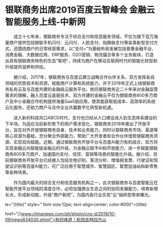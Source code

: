 # 银联商务出席2019百度云智峰会 金融云智能服务上线-中新网

　　成立十七年来，银联商务专注于综合支付和信息服务领域，不仅为旗下百万海量商户提供包括银联手机闪付、云闪付、人脸支付、指静脉支付等各类新型支付方式，还围绕商户的日常经营需求，以“支付+”为基础布局发展包括普惠金融平台、消费金融、大数据应用、ERP服务、O2O营销、物流撮合等多个业务板块，打造出具有银联商务特色的生态“氧吧”，持续为商户在移动互联网时代的智能化转型和升级提供滋养和供给。

　　据介绍，2017年，银联商务与百度云建立战略合作伙伴关系，双方发挥各自领域的优势技术和资源，赋能商户计算和系统能力，并于2018年正式上线银联商务私有云及与百度共建的金融级云服务平台。依托银联商务近二十年来对金融监管需求的理解，融入百度云底层技术，双方共建的金融云不仅为银联商务800多万商户及中小金融合作机构提供海量SaaS层应用，使其能获取低成本、高效率的系统云化服务，还助力商户与合作企业共赢数字化转型新机遇。

　　进入新的科技风口ABCD时代，支付也已经从入口建设进入到生态体系建设的下半场。为适应当前新形势下的用户需求变化，银联商务2018年推出了开放平台，旨在对外开放银联商务自身、技术和业务能力，同时以银联商务市场、渠道等核心资源为基础，充分聚合外部能力，帮助广大开发者和合作伙伴借势银联商务资源，实现双向赋能。近期，通过银联商务开放平台与百度AI能力有机结合，双方将实现金融云向智能级金融云的升级，为金融云赋予AI和开放能力，进一步赋能银联商务800多万商户，加速国内支付、信贷、营销等场景的智能化升级。据介绍，目前银联商务开放平台已经接入包括生物识别、客流分析、增值税发票、行驶证和驾驶证识别等百度AI能力，可广泛应用于智慧城市、智慧园区、智慧加油站和新零售等各种场景。

　　作为国内最大的综合支付和信息服务机构之一，此次银联商务与百度智能云在智能开放平台领域的深度合作，必将加强商业生态之间的协同发展能力，培育新增长点，形成新动能，升级“商户氧吧”，为国内各行业实现“云”端转型带来曙光。

le="{title}" style=" font-size:12px; text-align:center; color:#000">{title}

href="//www.chinanews.com/sh/shipin/cns-d/2019/10-09/news834030.shtml">秋的味道！航拍吉林四方山
